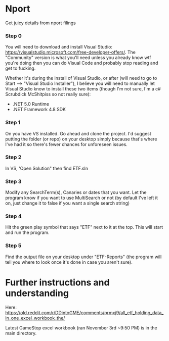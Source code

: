 # Nport
Get juicy details from nport filings

### Step 0
You will need to download and install Visual Studio: https://visualstudio.microsoft.com/free-developer-offers/. The "Community" version is what you'll need unless you already know wtf you're doing then you can do Visual Code and probably stop reading and get to fucking.

Whether it's during the install of Visual Studio, or after (will need to go to Start --> "Visual Studio Installer"), I believe you will need to manually let Visual Studio know to install these two items (though I'm not sure, I'm a c# Scrubdick McShitpiss so not really sure):
* .NET 5.0 Runtime
* .NET Framework 4.8 SDK

### Step 1
On you have VS installed. Go ahead and clone the project. I'd suggest putting the folder (or repo) on your desktop simply because that's where I've had it so there's fewer chances for unforeseen issues. 

### Step 2
In VS, 'Open Solution" then find ETF.sln

### Step 3
Modify any SearchTerm(s), Canaries or dates that you want. Let the program know if you want to use MultiSearch or not (by default I've left it on, just change it to false if you want a single search string)

### Step 4
Hit the green play symbol that says "ETF" next to it at the top. This will start and run the program.

### Step 5
Find the output file on your desktop under "ETF-Reports" (the program will tell you where to look once it's done in case you aren't sure).

# Further instructions and understanding
Here: https://old.reddit.com/r/DDintoGME/comments/prmxj9/all_etf_holding_data_in_one_excel_workbook_the/

Latest GameStop excel workbook (ran November 3rd ~9:50 PM) is in the main directory.
